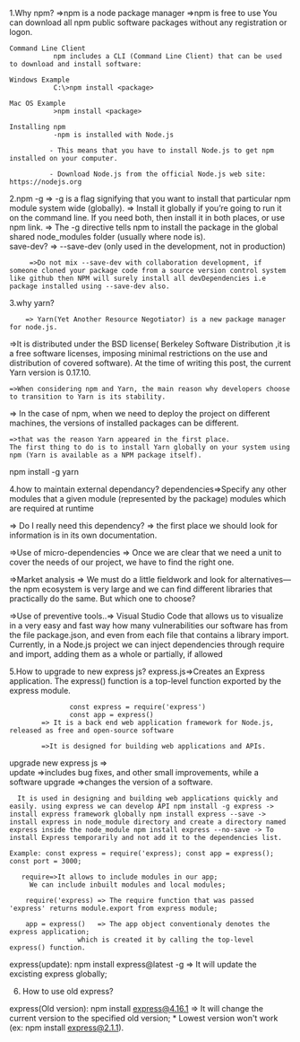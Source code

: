 1.Why npm?
    =>npm is a node package manager
    =>npm is free to use
    You can download all npm public software packages without any registration or logon.

    Command Line Client
               npm includes a CLI (Command Line Client) that can be used to download and install software:

    Windows Example
               C:\>npm install <package>

    Mac OS Example
               >npm install <package>

    Installing npm
               -npm is installed with Node.js

              - This means that you have to install Node.js to get npm installed on your computer.

              - Download Node.js from the official Node.js web site: https://nodejs.org
 2.npm -g
        => -g is a flag signifying that you want to install that particular npm module system wide (globally). 
        => Install it globally if you’re going to run it on the command line. If you need both, then install it in both places, or use npm link. 
        => The -g directive tells npm to install the package in the global shared node_modules folder (usually where node is).             
   save-dev?
        => --save-dev (only used in the development, not in production)

         =>Do not mix --save-dev with collaboration development, if someone cloned your package code from a source version control system like github then NPM will surely install all devDependencies i.e package installed using --save-dev also.

3.why yarn?
    
        => Yarn(Yet Another Resource Negotiator) is a new package manager for node.js.
                 
   =>It is distributed under the BSD license( Berkeley Software Distribution ,it is a free software licenses, imposing minimal restrictions on the use and distribution of covered software). At the time of writing this post, the current Yarn version is 0.17.10.

    =>When considering npm and Yarn, the main reason why developers choose to transition to Yarn is its stability. 
          
   => In the case of npm, when we need to deploy the project on different machines, the versions of installed packages can be different. 
              
    =>that was the reason Yarn appeared in the first place. 
    The first thing to do is to install Yarn globally on your system using npm (Yarn is available as a NPM package itself).
npm install -g yarn

4.how to maintain external dependancy?
   dependencies=>Specify any other modules that a given module (represented by the package) modules which are required at runtime  
 
   => Do I really need this dependency? => the first place we should look for information is in its own documentation.

   =>Use of micro-dependencies => Once we are clear that we need a unit to cover the needs of our project, we have to find the right one.

   =>Market analysis => We must do a little fieldwork and look for alternatives—the npm ecosystem is very large and we can find different
   libraries that practically do the same. But which one to choose?

   =>Use of preventive tools..=> Visual Studio Code that allows us to visualize in a very easy and fast way how many vulnerabilities our software has from the file package.json, and even from each file that contains a library import.
   Currently, in a Node.js project we can inject dependencies through require and import, adding them as a whole or partially, if allowed

5.How to upgrade to new express js?
  express.js=>Creates an Express application. The express() function is a top-level function exported by the express module.

                   const express = require('express')
                   const app = express()
            => It is a back end web application framework for Node.js, released as free and open-source software 
            
            =>It is designed for building web applications and APIs.
   upgrade new express js =>   
          update =>includes bug fixes, and other small improvements, while a software 
          upgrade =>changes the version of a software.
     
      It is used in designing and building web applications quickly and easily. using express we can develop API npm install -g express -> install express framework globally npm install express --save -> install express in node_module directory and create a directory named express inside the node_module npm install express --no-save -> To install Express temporarily and not add it to the dependencies list.

    Example: const express = require('express); const app = express(); const port = 3000;

       require=>It allows to include modules in our app;
         We can include inbuilt modules and local modules;

        require('express) => The require function that was passed 'express' returns module.export from express module;

        app = express()   => The app object conventionaly denotes the express application;
                     which is created it by calling the top-level express() function.
express(update): npm install express@latest -g => It will update the excisting express globally;

6. How to use old express?

express(Old version):  npm install express@4.16.1 => It will change the current version to the specified old version; * Lowest version won't work (ex: npm install express@2.1.1).